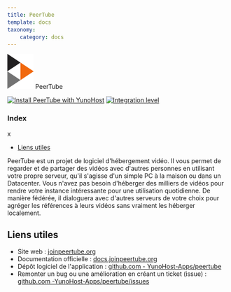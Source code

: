 ```yaml
---
title: PeerTube
template: docs
taxonomy:
    category: docs
---
```


<img src="/images/peertube_logo.svg" height="80px" alt="logo de peertube"> PeerTube

[![Install PeerTube with YunoHost](https://install-app.yunohost.org/install-with-yunohost.png)](https://install-app.yunohost.org/?app=peertube) [![Integration level](https://dash.yunohost.org/integration/peertube.svg)](https://dash.yunohost.org/appci/app/peertube)

### Index
x
- [Liens utiles](#liens-utiles)

PeerTube est un projet de logiciel d'hébergement vidéo. Il vous permet de regarder et de partager des vidéos avec d'autres personnes en utilisant votre propre serveur, qu'il s'agisse d'un simple PC à la maison ou dans un Datacenter. Vous n'avez pas besoin d'héberger des milliers de vidéos pour rendre votre instance intéressante pour une utilisation quotidienne. De manière fédérée, il dialoguera avec d'autres serveurs de votre choix pour agréger les références à leurs vidéos sans vraiment les héberger localement.


## Liens utiles

+ Site web : [joinpeertube.org](https://joinpeertube.org)
+ Documentation officielle : [docs.joinpeertube.org](https://docs.joinpeertube.org)
+ Dépôt logiciel de l'application : [github.com - YunoHost-Apps/peertube](https://github.com/YunoHost-Apps/peertube_ynh)
+ Remonter un bug ou une amélioration en créant un ticket (issue) : [github.com -YunoHost-Apps/peertube/issues](https://github.com/YunoHost-Apps/peertube_ynh/issues)
